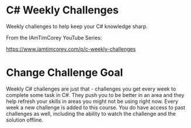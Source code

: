 # C# Weekly Challenges
Weekly challenges to help keep your C# knowledge sharp.

From the IAmTimCorey YouTube Series: 

https://www.iamtimcorey.com/p/c-weekly-challenges

# Change Challenge Goal

Weekly C# challenges are just that - challenges you get every week to complete some task in C#. 
They push you to be better in an area and they help refresh your skills in areas you might not be using right now. 
Every week a new challenge is added to this course. You do have access to past challenges as well, 
including the ability to watch the challenge and the solution offline. 
